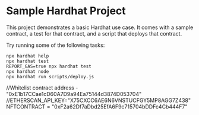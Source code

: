 # Sample Hardhat Project

This project demonstrates a basic Hardhat use case. It comes with a sample contract, a test for that contract, and a script that deploys that contract.

Try running some of the following tasks:

```shell
npx hardhat help
npx hardhat test
REPORT_GAS=true npx hardhat test
npx hardhat node
npx hardhat run scripts/deploy.js
```

//Whitelist contract address - "0xE1b17CCae1cD60A7D9a94Ea75144d3874D053704"
//ETHERSCAN_API_KEY="X75CXCC6AE6N6VNSTUCFGY5MP8AGG7Z438"
NFTCONTRACT = "0xF2a62Df7aDbd25EfA6F9c715704bDDFc4Cb444F7"



